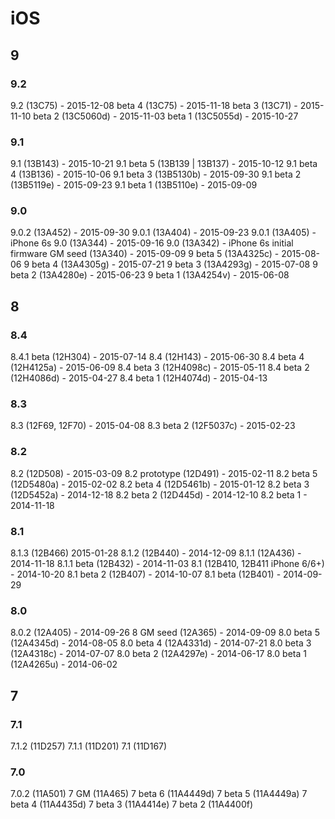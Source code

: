 # iOS

## 9

### 9.2

9.2 (13C75) - 2015-12-08
beta 4 (13C75) - 2015-11-18
beta 3 (13C71) - 2015-11-10
beta 2 (13C5060d) - 2015-11-03
beta 1 (13C5055d) - 2015-10-27

### 9.1

9.1 (13B143) - 2015-10-21
9.1 beta 5 (13B139 | 13B137) - 2015-10-12
9.1 beta 4 (13B136) - 2015-10-06
9.1 beta 3 (13B5130b) - 2015-09-30
9.1 beta 2 (13B5119e) - 2015-09-23
9.1 beta 1 (13B5110e) - 2015-09-09

### 9.0

9.0.2 (13A452) - 2015-09-30
9.0.1 (13A404) - 2015-09-23
9.0.1 (13A405) - iPhone 6s
9.0 (13A344) - 2015-09-16
9.0 (13A342) - iPhone 6s initial firmware
GM seed (13A340) - 2015-09-09
9 beta 5 (13A4325c) - 2015-08-06
9 beta 4 (13A4305g) - 2015-07-21
9 beta 3 (13A4293g) - 2015-07-08
9 beta 2 (13A4280e) - 2015-06-23
9 beta 1 (13A4254v) - 2015-06-08

## 8

### 8.4

8.4.1 beta (12H304) - 2015-07-14
8.4 (12H143) - 2015-06-30
8.4 beta 4 (12H4125a) - 2015-06-09
8.4 beta 3 (12H4098c) - 2015-05-11
8.4 beta 2 (12H4086d) - 2015-04-27
8.4 beta 1 (12H4074d) - 2015-04-13

### 8.3

8.3 (12F69, 12F70) - 2015-04-08
8.3 beta 2 (12F5037c) - 2015-02-23

### 8.2

8.2 (12D508) - 2015-03-09
8.2 prototype (12D491) - 2015-02-11
8.2 beta 5 (12D5480a) - 2015-02-02
8.2 beta 4 (12D5461b) - 2015-01-12
8.2 beta 3 (12D5452a) - 2014-12-18
8.2 beta 2 (12D445d) - 2014-12-10
8.2 beta 1 -  2014-11-18

### 8.1

8.1.3 (12B466) 2015-01-28
8.1.2 (12B440) - 2014-12-09
8.1.1 (12A436) - 2014-11-18
8.1.1 beta (12B432) - 2014-11-03
8.1 (12B410, 12B411 iPhone 6/6+) - 2014-10-20
8.1 beta 2 (12B407) - 2014-10-07
8.1 beta (12B401) - 2014-09-29

### 8.0

8.0.2 (12A405) - 2014-09-26
8 GM seed (12A365) - 2014-09-09
8.0 beta 5 (12A4345d) - 2014-08-05
8.0 beta 4 (12A4331d) - 2014-07-21
8.0 beta 3 (12A4318c) - 2014-07-07
8.0 beta 2 (12A4297e) - 2014-06-17
8.0 beta 1 (12A4265u) - 2014-06-02

## 7

### 7.1

7.1.2 (11D257)
7.1.1 (11D201)
7.1 (11D167)

### 7.0

7.0.2 (11A501)
7 GM (11A465)
7 beta 6 (11A4449d)
7 beta 5 (11A4449a)
7 beta 4 (11A4435d)
7 beta 3 (11A4414e)
7 beta 2 (11A4400f)
